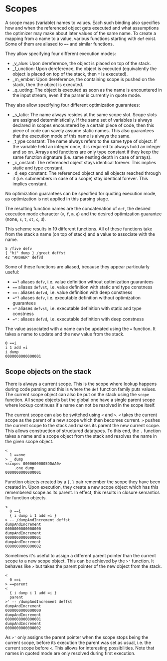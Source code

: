 Scopes
======

A scope maps (variable) names to values. Each such binding also specifies how and when the referenced
object gets executed and what assumptions the optimizer may make about later values of the same name.
To create a mapping from a name to a value, various functions starting with `def` exist. Some of them
are aliased to `==` and similar functions.

They allow specifying four different execution modes:
* _v_alue: Upon dereference, the object is placed on top of the stack.
* _f_unction: Upon dereference, the object is executed (equivalently the object is placed on top of the stack, then `*` is executed).
* _m_ember: Upon dereference, the containing scope is pushed on the stack, then the object is executed.
* _q_uoting: The object is executed as soon as the name is encountered in the input stream, even if the parser is currently in quote
             mode.

They also allow specifying four different optimization guarantees:
* _s_tatic: The name always resides at the same scope slot. Scope slots are assigned deterministically. If the same set of variables
            is always declared in scopes encountered by a certain piece of code, then this piece of code can savely assume static
            names. This also guarantees that the execution mode of this name is always the same.
* _t_ype constant: The name always refers to the same type of object. If the variable held an integer once, it is required
                   to always hold an integer and so on. Arrays and functions are only type constant if they keep the same
                   function signature (i.e. same nesting depth in case of arrays).
* _c_onstant: The referenced object stays identical forever. This implies static and type constant.
* _d_eep constant: The referenced object and all objects reached through it (i.e. submembers in case of a scope) stay identical forever.
                   This implies constant.

No optimization guarantees can be specified for quoting execution mode, as optimization is not applied in this parsing stage.

The resulting function names are the concatenation of `def`, the desired execution mode character (`v`, `f`, `m`, `q`) and the
desired optimization guarantee (none, `s`, `t`, `st`, `c`, `d`).

This scheme results in 19 different functions. All of these functions take from the stack a name (on top of stack) and a value
to associate with the name.

    5 /five defv
    { "hi" dump } /greet deffst
    42 "ANSWER" defvd

Some of these functions are aliased, because they appear particularly useful:

* `==?` aliases `defv`, i.e. value definition without optimization guarantees
* `==` aliases `defvst`, i.e. value definition with static and type constness
* `==:` aliases `defvd`, i.e. value definition with deep constness
* `=*?` aliases `defv`, i.e. executable definition without optimization guarantees
* `=*` aliases `defvst`, i.e. executable definition with static and type constness
* `=*:` aliases `defvd`, i.e. executable definition with deep constness

The value associated with a name can be updated using the `=` function. It takes a name to update and the new value from the stack.

    0 ==i
    i 1 add =i
    i dump
    0000000000000001


Scope objects on the stack
--------------------------

There is always a current scope. This is the scope where lookup happens during code parsing and this is where the `def` function
family puts values. The current scope object can also be put on the stack using the `scope` function. All scope objects but the
global one have a single parent scope where lookup continues if a name can not be resolved in the scope itself.

The current scope can also be switched using `<` and `>`. `<` takes the current scope as the parent of a new scope which then
becomes current. `>` pushes the current scope to the stack and makes its parent the new current scope. This allows construction
of structured datatypes. To this end, the `.` function takes a name and a scope object from the stack and resolves the name in
the given scope object.

    <
      1 ==one
    > _ dump
    <scope: 00006000005DDAA0>
        .one dump
    0000000000000001

Function objects created by a `{`, `}` pair remember the scope they have been created in. Upon execution, they create a new
scope object which has this remembered scope as its parent. In effect, this results in closure semantics for function objects.

    <
      0 ==i
      { i dump i 1 add =i }
    > -- /dumpAndIncrement deffst
    dumpAndIncrement
    0000000000000000
    dumpAndIncrement
    0000000000000001
    dumpAndIncrement
    0000000000000002

Sometimes it's useful to assign a different parent pointer than the current scope to a new scope object. This can be
achieved by the `>'` function. It behaves like `>` but takes the parent pointer of the new object from the stack.

    <
      0 ==i
    > ==parent
    <
      { i dump i 1 add =i }
      parent
    >' -- /dumpAndIncrement deffst
    dumpAndIncrement
    0000000000000000
    dumpAndIncrement
    0000000000000001
    dumpAndIncrement
    0000000000000002

As `>'` only assigns the parent pointer when the scope stops being the current scope, before its execution the parent
was set as usual, i.e. the current scope before `<`. This allows for interesting possibilities. Note that names in
quoted mode are only resolved during first execution.
